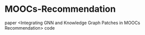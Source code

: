 # MOOCs-Recommendation
paper &lt;Integrating GNN and Knowledge Graph Patches in MOOCs Recommendation> code
